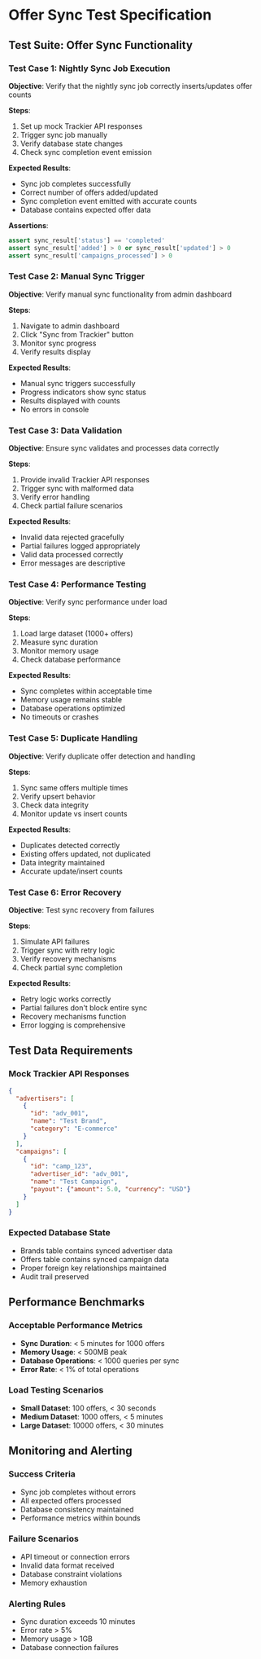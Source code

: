 # Offer Sync Test Specification

## Test Suite: Offer Sync Functionality

### Test Case 1: Nightly Sync Job Execution
**Objective**: Verify that the nightly sync job correctly inserts/updates offer counts

**Steps**:
1. Set up mock Trackier API responses
2. Trigger sync job manually
3. Verify database state changes
4. Check sync completion event emission

**Expected Results**:
- Sync job completes successfully
- Correct number of offers added/updated
- Sync completion event emitted with accurate counts
- Database contains expected offer data

**Assertions**:
```python
assert sync_result['status'] == 'completed'
assert sync_result['added'] > 0 or sync_result['updated'] > 0
assert sync_result['campaigns_processed'] > 0
```

### Test Case 2: Manual Sync Trigger
**Objective**: Verify manual sync functionality from admin dashboard

**Steps**:
1. Navigate to admin dashboard
2. Click "Sync from Trackier" button
3. Monitor sync progress
4. Verify results display

**Expected Results**:
- Manual sync triggers successfully
- Progress indicators show sync status
- Results displayed with counts
- No errors in console

### Test Case 3: Data Validation
**Objective**: Ensure sync validates and processes data correctly

**Steps**:
1. Provide invalid Trackier API responses
2. Trigger sync with malformed data
3. Verify error handling
4. Check partial failure scenarios

**Expected Results**:
- Invalid data rejected gracefully
- Partial failures logged appropriately
- Valid data processed correctly
- Error messages are descriptive

### Test Case 4: Performance Testing
**Objective**: Verify sync performance under load

**Steps**:
1. Load large dataset (1000+ offers)
2. Measure sync duration
3. Monitor memory usage
4. Check database performance

**Expected Results**:
- Sync completes within acceptable time
- Memory usage remains stable
- Database operations optimized
- No timeouts or crashes

### Test Case 5: Duplicate Handling
**Objective**: Verify duplicate offer detection and handling

**Steps**:
1. Sync same offers multiple times
2. Verify upsert behavior
3. Check data integrity
4. Monitor update vs insert counts

**Expected Results**:
- Duplicates detected correctly
- Existing offers updated, not duplicated
- Data integrity maintained
- Accurate update/insert counts

### Test Case 6: Error Recovery
**Objective**: Test sync recovery from failures

**Steps**:
1. Simulate API failures
2. Trigger sync with retry logic
3. Verify recovery mechanisms
4. Check partial sync completion

**Expected Results**:
- Retry logic works correctly
- Partial failures don't block entire sync
- Recovery mechanisms function
- Error logging is comprehensive

## Test Data Requirements

### Mock Trackier API Responses
```json
{
  "advertisers": [
    {
      "id": "adv_001",
      "name": "Test Brand",
      "category": "E-commerce"
    }
  ],
  "campaigns": [
    {
      "id": "camp_123",
      "advertiser_id": "adv_001",
      "name": "Test Campaign",
      "payout": {"amount": 5.0, "currency": "USD"}
    }
  ]
}
```

### Expected Database State
- Brands table contains synced advertiser data
- Offers table contains synced campaign data
- Proper foreign key relationships maintained
- Audit trail preserved

## Performance Benchmarks

### Acceptable Performance Metrics
- **Sync Duration**: < 5 minutes for 1000 offers
- **Memory Usage**: < 500MB peak
- **Database Operations**: < 1000 queries per sync
- **Error Rate**: < 1% of total operations

### Load Testing Scenarios
- **Small Dataset**: 100 offers, < 30 seconds
- **Medium Dataset**: 1000 offers, < 5 minutes
- **Large Dataset**: 10000 offers, < 30 minutes

## Monitoring and Alerting

### Success Criteria
- Sync job completes without errors
- All expected offers processed
- Database consistency maintained
- Performance metrics within bounds

### Failure Scenarios
- API timeout or connection errors
- Invalid data format received
- Database constraint violations
- Memory exhaustion

### Alerting Rules
- Sync duration exceeds 10 minutes
- Error rate > 5%
- Memory usage > 1GB
- Database connection failures 